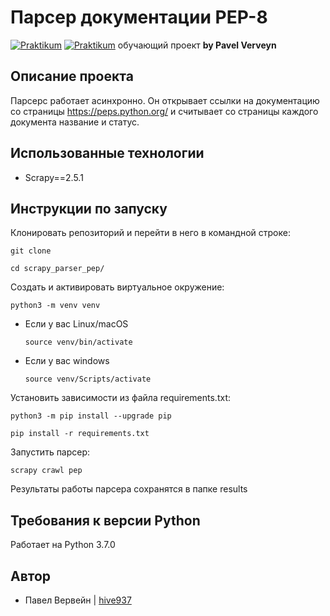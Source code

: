 # Парсер документации PEP-8

[![Praktikum](https://yastatic.net/q/logoaas/v2/%D0%AF%D0%BD%D0%B4%D0%B5%D0%BA%D1%81.svg?circle=black&color=000&first=white)](https://practicum.yandex.ru/profile/backend-developer/) [![Praktikum](https://yastatic.net/q/logoaas/v2/%D0%9F%D1%80%D0%B0%D0%BA%D1%82%D0%B8%D0%BA%D1%83%D0%BC.svg?color=000)](https://practicum.yandex.ru/profile/backend-developer/)
обучающий проект **by Pavel Verveyn**

## Описание проекта
Парсерс работает асинхронно. Он открывает ссылки на документацию со страницы https://peps.python.org/ и считывает со страницы каждого документа название и статус. 

## Использованные технологии
- Scrapy==2.5.1

## Инструкции по запуску
Клонировать репозиторий и перейти в него в командной строке:

```
git clone 
```

```
cd scrapy_parser_pep/
```

Cоздать и активировать виртуальное окружение:

```
python3 -m venv venv
```

* Если у вас Linux/macOS

    ```
    source venv/bin/activate
    ```

* Если у вас windows

    ```
    source venv/Scripts/activate
    ```

Установить зависимости из файла requirements.txt:

```
python3 -m pip install --upgrade pip
```

```
pip install -r requirements.txt
```

Запустить парсер:
```
scrapy crawl pep
```
Результаты работы парсера сохранятся в папке results

## Требования к версии Python
Работает на Python 3.7.0

## Автор
- Павел Вервейн | [hive937](https://github.com/hive937)
